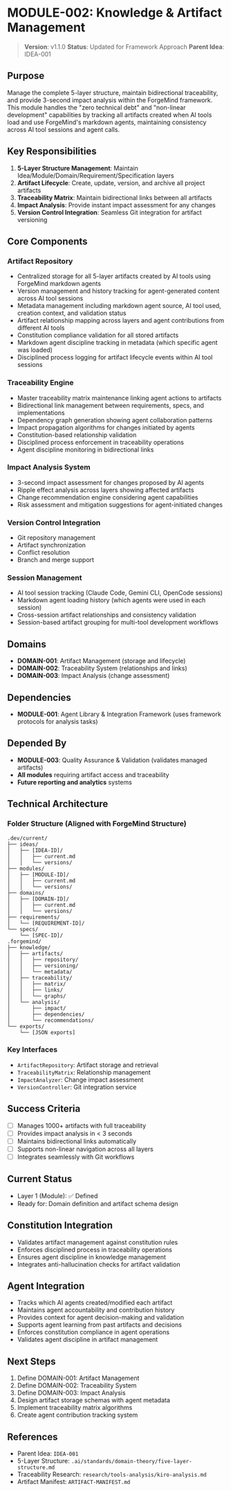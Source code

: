 # MODULE-002: Knowledge & Artifact Management

> **Version**: v1.1.0
> **Status**: Updated for Framework Approach
> **Parent Idea**: IDEA-001

## Purpose

Manage the complete 5-layer structure, maintain bidirectional traceability, and provide 3-second impact analysis within the ForgeMind framework. This module handles the "zero technical debt" and "non-linear development" capabilities by tracking all artifacts created when AI tools load and use ForgeMind's markdown agents, maintaining consistency across AI tool sessions and agent calls.

## Key Responsibilities

1. **5-Layer Structure Management**: Maintain Idea/Module/Domain/Requirement/Specification layers
2. **Artifact Lifecycle**: Create, update, version, and archive all project artifacts
3. **Traceability Matrix**: Maintain bidirectional links between all artifacts
4. **Impact Analysis**: Provide instant impact assessment for any changes
5. **Version Control Integration**: Seamless Git integration for artifact versioning

## Core Components

### Artifact Repository

- Centralized storage for all 5-layer artifacts created by AI tools using ForgeMind markdown agents
- Version management and history tracking for agent-generated content across AI tool sessions
- Metadata management including markdown agent source, AI tool used, creation context, and validation status
- Artifact relationship mapping across layers and agent contributions from different AI tools
- Constitution compliance validation for all stored artifacts
- Markdown agent discipline tracking in metadata (which specific agent was loaded)
- Disciplined process logging for artifact lifecycle events within AI tool sessions

### Traceability Engine

- Master traceability matrix maintenance linking agent actions to artifacts
- Bidirectional link management between requirements, specs, and implementations
- Dependency graph generation showing agent collaboration patterns
- Impact propagation algorithms for changes initiated by agents
- Constitution-based relationship validation
- Disciplined process enforcement in traceability operations
- Agent discipline monitoring in bidirectional links

### Impact Analysis System

- 3-second impact assessment for changes proposed by AI agents
- Ripple effect analysis across layers showing affected artifacts
- Change recommendation engine considering agent capabilities
- Risk assessment and mitigation suggestions for agent-initiated changes

### Version Control Integration
- Git repository management
- Artifact synchronization
- Conflict resolution
- Branch and merge support

### Session Management
- AI tool session tracking (Claude Code, Gemini CLI, OpenCode sessions)
- Markdown agent loading history (which agents were used in each session)
- Cross-session artifact relationships and consistency validation
- Session-based artifact grouping for multi-tool development workflows

## Domains

- **DOMAIN-001**: Artifact Management (storage and lifecycle)
- **DOMAIN-002**: Traceability System (relationships and links)
- **DOMAIN-003**: Impact Analysis (change assessment)

## Dependencies

- **MODULE-001**: Agent Library & Integration Framework (uses framework protocols for analysis tasks)

## Depended By

- **MODULE-003**: Quality Assurance & Validation (validates managed artifacts)
- **All modules** requiring artifact access and traceability
- **Future reporting and analytics** systems

## Technical Architecture

### Folder Structure (Aligned with ForgeMind Structure)
```
.dev/current/
├── ideas/
│   ├── [IDEA-ID]/
│   │   ├── current.md
│   │   └── versions/
├── modules/
│   ├── [MODULE-ID]/
│   │   ├── current.md
│   │   └── versions/
├── domains/
│   ├── [DOMAIN-ID]/
│   │   ├── current.md
│   │   └── versions/
├── requirements/
│   └── [REQUIREMENT-ID]/
└── specs/
    └── [SPEC-ID]/
.forgemind/
├── knowledge/
│   ├── artifacts/
│   │   ├── repository/
│   │   ├── versioning/
│   │   └── metadata/
│   ├── traceability/
│   │   ├── matrix/
│   │   ├── links/
│   │   └── graphs/
│   └── analysis/
│       ├── impact/
│       ├── dependencies/
│       └── recommendations/
└── exports/
    └── [JSON exports]
```

### Key Interfaces
- `ArtifactRepository`: Artifact storage and retrieval
- `TraceabilityMatrix`: Relationship management
- `ImpactAnalyzer`: Change impact assessment
- `VersionController`: Git integration service

## Success Criteria

- [ ] Manages 1000+ artifacts with full traceability
- [ ] Provides impact analysis in < 3 seconds
- [ ] Maintains bidirectional links automatically
- [ ] Supports non-linear navigation across all layers
- [ ] Integrates seamlessly with Git workflows

## Current Status

- Layer 1 (Module): ✅ Defined
- Ready for: Domain definition and artifact schema design

## Constitution Integration

- Validates artifact management against constitution rules
- Enforces disciplined process in traceability operations
- Ensures agent discipline in knowledge management
- Integrates anti-hallucination checks for artifact validation

## Agent Integration

- Tracks which AI agents created/modified each artifact
- Maintains agent accountability and contribution history
- Provides context for agent decision-making and validation
- Supports agent learning from past artifacts and decisions
- Enforces constitution compliance in agent operations
- Validates agent discipline in artifact management

## Next Steps

1. Define DOMAIN-001: Artifact Management
2. Define DOMAIN-002: Traceability System
3. Define DOMAIN-003: Impact Analysis
4. Design artifact storage schemas with agent metadata
5. Implement traceability matrix algorithms
6. Create agent contribution tracking system

## References

- Parent Idea: `IDEA-001`
- 5-Layer Structure: `.ai/standards/domain-theory/five-layer-structure.md`
- Traceability Research: `research/tools-analysis/kiro-analysis.md`
- Artifact Manifest: `ARTIFACT-MANIFEST.md`